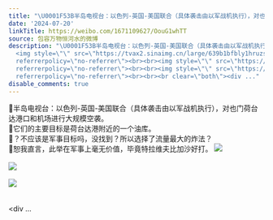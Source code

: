 ```yaml
---
title: "\U0001F53B半岛电视台：以色列-英国-美国联合（具体袭击由以军战机执行），对也门荷台达港口和机场进行大规模空袭。\U0001F53B它们的主要目标是荷台达港附近的一个油库。\U0001F53B..."
date: '2024-07-20'
linkTitle: https://weibo.com/1671109627/OouG1whTT
source: 包容万物恒河水的微博
description: "\U0001F53B半岛电视台：以色列-英国-美国联合（具体袭击由以军战机执行），对也门荷台达港口和机场进行大规模空袭。<br>\U0001F53B它们的主要目标是荷台达港附近的一个油库。<br>\U0001F53B？不应该是军事目标吗，没找到？所以选择了流量最大的炸法？<br>\U0001F53B恕我直言，此举在军事上毫无价值，毕竟特拉维夫比加沙好打。
  <img style=\"\" src=\"https://tvax2.sinaimg.cn/large/639b1bfbly1hruzsg614pj20k00zcdgl.jpg\"
  referrerpolicy=\"no-referrer\"><br><br><img style=\"\" src=\"https://tvax1.sinaimg.cn/large/639b1bfbly1hruzseb8wij20k00zk0tf.jpg\"
  referrerpolicy=\"no-referrer\"><br><br><img style=\"\" src=\"https://tvax4.sinaimg.cn/large/639b1bfbly1hruzqifq2xj20qo0zkgxr.jpg\"
  referrerpolicy=\"no-referrer\"><br><br><br clear=\"both\"><div ..."
disable_comments: true
---
```

🔻半岛电视台：以色列-英国-美国联合（具体袭击由以军战机执行），对也门荷台达港口和机场进行大规模空袭。<br>🔻它们的主要目标是荷台达港附近的一个油库。<br>🔻？不应该是军事目标吗，没找到？所以选择了流量最大的炸法？<br>🔻恕我直言，此举在军事上毫无价值，毕竟特拉维夫比加沙好打。 <img style="" src="https://tvax2.sinaimg.cn/large/639b1bfbly1hruzsg614pj20k00zcdgl.jpg" referrerpolicy="no-referrer"><br><br><img style="" src="https://tvax1.sinaimg.cn/large/639b1bfbly1hruzseb8wij20k00zk0tf.jpg" referrerpolicy="no-referrer"><br><br><img style="" src="https://tvax4.sinaimg.cn/large/639b1bfbly1hruzqifq2xj20qo0zkgxr.jpg" referrerpolicy="no-referrer"><br><br><br clear="both"><div ...